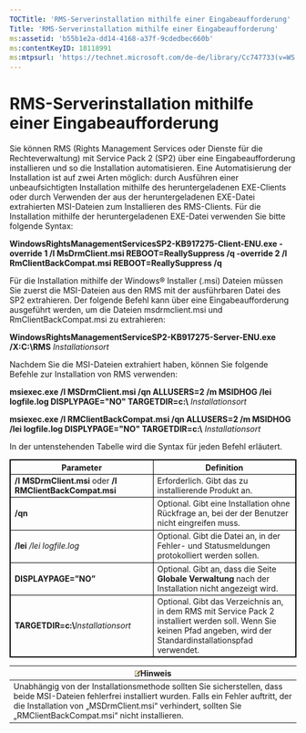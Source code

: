 ```yaml
---
TOCTitle: 'RMS-Serverinstallation mithilfe einer Eingabeaufforderung'
Title: 'RMS-Serverinstallation mithilfe einer Eingabeaufforderung'
ms:assetid: 'b55b1e2a-dd14-4168-a37f-9cdedbec660b'
ms:contentKeyID: 18118991
ms:mtpsurl: 'https://technet.microsoft.com/de-de/library/Cc747733(v=WS.10)'
---
```


RMS-Serverinstallation mithilfe einer Eingabeaufforderung
=========================================================

Sie können RMS (Rights Management Services oder Dienste für die Rechteverwaltung) mit Service Pack 2 (SP2) über eine Eingabeaufforderung installieren und so die Installation automatisieren. Eine Automatisierung der Installation ist auf zwei Arten möglich: durch Ausführen einer unbeaufsichtigten Installation mithilfe des heruntergeladenen EXE-Clients oder durch Verwenden der aus der heruntergeladenen EXE-Datei extrahierten MSI-Dateien zum Installieren des RMS-Clients. Für die Installation mithilfe der heruntergeladenen EXE-Datei verwenden Sie bitte folgende Syntax:

**WindowsRightsManagementServicesSP2-KB917275-Client-ENU.exe -override 1 /I MsDrmClient.msi REBOOT=ReallySuppress /q -override 2 /I RmClientBackCompat.msi REBOOT=ReallySuppress /q**

Für die Installation mithilfe der Windows® Installer (.msi) Dateien müssen Sie zuerst die MSI-Dateien aus den RMS mit der ausführbaren Datei des SP2 extrahieren. Der folgende Befehl kann über eine Eingabeaufforderung ausgeführt werden, um die Dateien msdrmclient.msi und RmClientBackCompat.msi zu extrahieren:

**WindowsRightsManagementServiceSP2-KB917275-Server-ENU.exe /X:C:\\RMS** *Installationsort*

Nachdem Sie die MSI-Dateien extrahiert haben, können Sie folgende Befehle zur Installation von RMS verwenden:

**msiexec.exe /I MSDrmClient.msi /qn ALLUSERS=2 /m MSIDHOG /lei logfile.log DISPLYPAGE="NO" TARGETDIR=c:\\** *Installationsort*

**msiexec.exe /I RMClientBackCompat.msi /qn ALLUSERS=2 /m MSIDHOG /lei logfile.log DISPLYPAGE="NO" TARGETDIR=c:\\** *Installationsort*

In der untenstehenden Tabelle wird die Syntax für jeden Befehl erläutert.

<p></p>
<table style="border:1px solid black;">
<colgroup>
<col width="50%" />
<col width="50%" />
</colgroup>
<thead>
<tr class="header">
<th style="border:1px solid black;" >Parameter</th>
<th style="border:1px solid black;" >Definition</th>
</tr>
</thead>
<tbody>
<tr class="odd">
<td style="border:1px solid black;"><strong>/I MSDrmClient.msi</strong> oder <strong>/I RMClientBackCompat.msi</strong></td>
<td style="border:1px solid black;">Erforderlich. Gibt das zu installierende Produkt an.</td>
</tr>
<tr class="even">
<td style="border:1px solid black;"><strong>/qn</strong></td>
<td style="border:1px solid black;">Optional. Gibt eine Installation ohne Rückfrage an, bei der der Benutzer nicht eingreifen muss.</td>
</tr>
<tr class="odd">
<td style="border:1px solid black;"><strong>/lei</strong> <em>/lei logfile.log</em></td>
<td style="border:1px solid black;">Optional. Gibt die Datei an, in der Fehler- und Statusmeldungen protokolliert werden sollen.</td>
</tr>
<tr class="even">
<td style="border:1px solid black;"><strong>DISPLAYPAGE=”NO”</strong></td>
<td style="border:1px solid black;">Optional. Gibt an, dass die Seite <strong>Globale Verwaltung</strong> nach der Installation nicht angezeigt wird.</td>
</tr>
<tr class="odd">
<td style="border:1px solid black;">

<strong>TARGETDIR=c:\\</strong><em>Installationsort</em></td>
<td style="border:1px solid black;">Optional. Gibt das Verzeichnis an, in dem RMS mit Service Pack 2 installiert werden soll. Wenn Sie keinen Pfad angeben, wird der Standardinstallationspfad verwendet.</td>
</tr>
</tbody>
</table>
  
| ![](images/Cc747733.note(WS.10).gif)Hinweis                                                                                                                                                                                            |  
|---------------------------------------------------------------------------------------------------------------------------------------------------------------------------------------------------------------------------------------------------------------------|  
| Unabhängig von der Installationsmethode sollten Sie sicherstellen, dass beide MSI-Dateien fehlerfrei installiert wurden. Falls ein Fehler auftritt, der die Installation von „MSDrmClient.msi“ verhindert, sollten Sie „RMClientBackCompat.msi“ nicht installieren. |